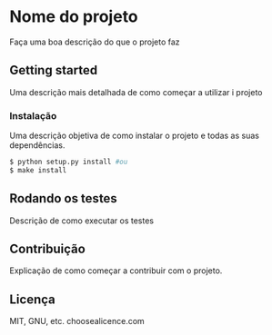 # Nome do projeto
Faça uma boa descrição do que o projeto faz

## Getting started
Uma descrição mais detalhada de como começar a utilizar i projeto

### Instalação
Uma descrição objetiva de como instalar o projeto e todas as suas dependências.

```zsh
$ python setup.py install #ou
$ make install
```

## Rodando os testes
Descrição de como executar os testes

## Contribuição
Explicação de como começar a contribuir com o projeto.

## Licença
MIT, GNU, etc.
choosealicence.com